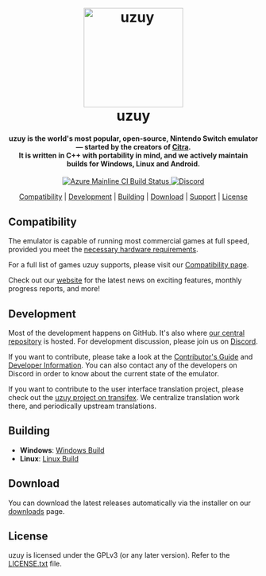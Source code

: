<!--
SPDX-FileCopyrightText: 2018 uzuy Emulator Project
SPDX-License-Identifier: GPL-2.0-or-later
-->

<h1 align="center">
  <br>
  <a href="https://uzuy-emu.org/"><img src="https://raw.githubusercontent.com/uzuy-emu/uzuy-assets/master/icons/icon.png" alt="uzuy" width="200"></a>
  <br>
  <b>uzuy</b>
  <br>
</h1>

<h4 align="center"><b>uzuy</b> is the world's most popular, open-source, Nintendo Switch emulator — started by the creators of <a href="https://citra-emu.org" target="_blank">Citra</a>.
<br>
It is written in C++ with portability in mind, and we actively maintain builds for Windows, Linux and Android.
</h4>

<p align="center">
    <a href="https://dev.azure.com/uzuy-emu/uzuy/">
        <img src="https://dev.azure.com/uzuy-emu/uzuy/_apis/build/status/uzuy%20mainline?branchName=master"
            alt="Azure Mainline CI Build Status">
    </a>
    <a href="https://discord.com/invite/u77vRWY">
        <img src="https://img.shields.io/discord/398318088170242053?color=5865F2&label=uzuy&logo=discord&logoColor=white"
            alt="Discord">
    </a>
</p>

<p align="center">
  <a href="#compatibility">Compatibility</a> |
  <a href="#development">Development</a> |
  <a href="#building">Building</a> |
  <a href="#download">Download</a> |
  <a href="#support">Support</a> |
  <a href="#license">License</a>
</p>

## Compatibility

The emulator is capable of running most commercial games at full speed, provided you meet the [necessary hardware requirements](https://uzuy-emu.org/help/quickstart/#hardware-requirements).

For a full list of games uzuy supports, please visit our [Compatibility page](https://uzuy-emu.org/game/).

Check out our [website](https://uzuy-emu.org/) for the latest news on exciting features, monthly progress reports, and more!

## Development

Most of the development happens on GitHub. It's also where [our central repository](https://github.com/uzuy-emu/uzuy) is hosted. For development discussion, please join us on [Discord](https://discord.com/invite/u77vRWY).

If you want to contribute, please take a look at the [Contributor's Guide](https://github.com/uzuy-emu/uzuy/wiki/Contributing) and [Developer Information](https://github.com/uzuy-emu/uzuy/wiki/Developer-Information).
You can also contact any of the developers on Discord in order to know about the current state of the emulator.

If you want to contribute to the user interface translation project, please check out the [uzuy project on transifex](https://www.transifex.com/uzuy-emulator/uzuy). We centralize translation work there, and periodically upstream translations.

## Building

* __Windows__: [Windows Build](https://github.com/uzuy-emu/uzuy/wiki/Building-For-Windows)
* __Linux__: [Linux Build](https://github.com/uzuy-emu/uzuy/wiki/Building-For-Linux)

## Download

You can download the latest releases automatically via the installer on our [downloads](https://uzuy-emu.org/downloads/) page.

## License

uzuy is licensed under the GPLv3 (or any later version). Refer to the [LICENSE.txt](https://github.com/uzuy-emu/uzuy/blob/master/LICENSE.txt) file.
